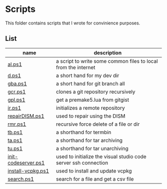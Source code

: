 # Scripts

This folder contains scripts that I wrote for convinience purposes.

## List

| name                                        | description                                                     |
|---------------------------------------------|-----------------------------------------------------------------|
| [al.ps1](al.ps1)                            | a script to write some common files to local from the internet  |
| [d.ps1](dev.ps1)                            | a short hand for my dev dir                                     |
| [gba.ps1](gba.ps1)                          | a short hand for git branch all                                 |
| [gcr.ps1](gcr.ps1)                          | clones a git repository recursively                             |
| [gpl.ps1](gpl.ps1)                          | get a premake5.lua from gitgist                                 |
| [ir.ps1](ir.ps1)                            | initializes a remote repository                                 |
| [repairDISM.ps1](repairDISM.ps1)            | used to repair using the DISM                                   |
| [rmr.ps1](rmr.ps1)                          | recursive force delete of a file or dir                         |
| [tb.ps1](tb.ps1)                            | a shorthand for termbin                                         |
| [ta.ps1](ta.ps1)                            | a shorthand for tar archiving                                   |
| [tu.ps1](tu.ps1)                            | a shorthand for tar unarchiving                                   |
| [init-codeserver.ps1](int-codeserver.ps1)   | used to initialize the visual studio code server ssh connection |
| [install-vcpkg.ps1](install-vcpkg.ps1)      | used to install and update vcpkg                                |
| [search.ps1](search.ps1)                    | search for a file and get a csv file                            |